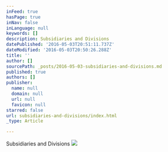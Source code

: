 ```yaml
---
inFeed: true
hasPage: true
inNav: false
inLanguage: null
keywords: []
description: Subsidiaries and Divisions
datePublished: '2016-05-03T20:51:11.737Z'
dateModified: '2016-05-03T20:50:26.288Z'
title: ''
author: []
sourcePath: _posts/2016-05-03-subsidiaries-and-divisions.md
published: true
authors: []
publisher:
  name: null
  domain: null
  url: null
  favicon: null
starred: false
url: subsidiaries-and-divisions/index.html
_type: Article

---
```

Subsidiaries and Divisions
![](https://the-grid-user-content.s3-us-west-2.amazonaws.com/3418d2a3-9aab-48cd-9857-cc5259bbaf1a.png)